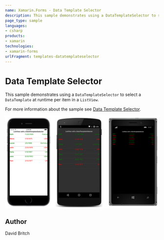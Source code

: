 ```yaml
---
name: Xamarin.Forms - Data Template Selector
description: This sample demonstrates using a DataTemplateSelector to select a DataTemplate at runtime per item in a ListView.
page_type: sample
languages:
- csharp
products:
- xamarin
technologies:
- xamarin-forms
urlFragment: templates-datatemplateselector
---
```

# Data Template Selector

This sample demonstrates using a `DataTemplateSelector` to select a `DataTemplate` at runtime per item in a `ListView`.

For more information about the sample see [Data Template Selector](http://developer.xamarin.com/guides/xamarin-forms/templates/data-templates/selector/).

![Data Template Selector application screenshot](Screenshots/01All.png "Data Template Selector application screenshot")

## Author

David Britch
